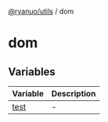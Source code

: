 [@ryanuo/utils](../index.md) / dom

# dom

## Variables

| Variable | Description |
| ------ | ------ |
| [test](variables/test.md) | - |
